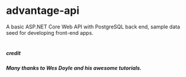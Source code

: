 # advantage-api
A basic ASP.NET Core Web API with PostgreSQL back end, sample data seed for developing front-end apps.

# <h5>credit</h5>
<h5>Many thanks to Wes Doyle and his awesome tutorials.</h5>
